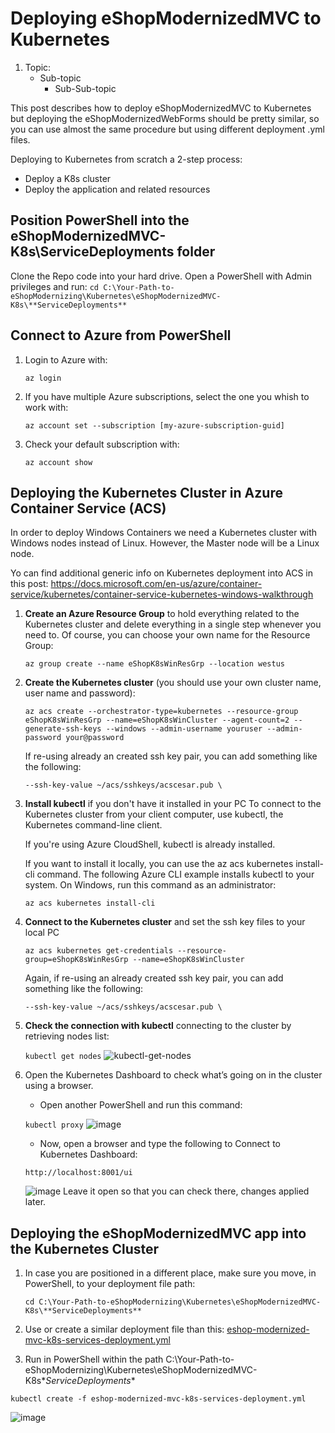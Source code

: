# Deploying eShopModernizedMVC to Kubernetes
1. Topic:
   - Sub-topic
      * Sub-Sub-topic

This post describes how to deploy eShopModernizedMVC to Kubernetes but deploying the eShopModernizedWebForms should be pretty similar, so you can use almost the same procedure but using different deployment .yml files.
 
Deploying to Kubernetes from scratch a 2-step process:
- Deploy a K8s cluster
- Deploy the application and related resources

## Position PowerShell into the eShopModernizedMVC-K8s\ServiceDeployments folder
Clone the Repo code into your hard drive.
Open a PowerShell with Admin privileges and run:
   `cd C:\Your-Path-to-eShopModernizing\Kubernetes\eShopModernizedMVC-K8s\**ServiceDeployments**`

## Connect to Azure from PowerShell
1. Login to Azure with:

   `az login`

2. If you have multiple Azure subscriptions, select the one you whish to work with:

   `az account set --subscription [my-azure-subscription-guid]`

3. Check your default subscription with:

   `az account show`

## Deploying the Kubernetes Cluster in Azure Container Service (ACS)

In order to deploy Windows Containers we need a Kubernetes cluster with Windows nodes instead of Linux. 
However, the Master node will be a Linux node.

Yo can find additional generic info on Kubernetes deployment into ACS in this post:
https://docs.microsoft.com/en-us/azure/container-service/kubernetes/container-service-kubernetes-windows-walkthrough

1. **Create an Azure Resource Group** to hold everything related to the Kubernetes cluster and delete everything in a single step whenever you need to. Of course, you can choose your own name for the Resource Group: 

   `az group create --name eShopK8sWinResGrp --location westus`

2. **Create the Kubernetes cluster** (you should use your own cluster name, user name and password):

   `az acs create --orchestrator-type=kubernetes --resource-group eShopK8sWinResGrp --name=eShopK8sWinCluster --agent-count=2 --generate-ssh-keys --windows --admin-username youruser --admin-password your@password`

   If re-using already an created ssh key pair, you can add something like the following:

   `--ssh-key-value ~/acs/sshkeys/acscesar.pub \`

3. **Install kubectl** if you don't have it installed in your PC
   To connect to the Kubernetes cluster from your client computer, use kubectl, the Kubernetes command-line client.

   If you're using Azure CloudShell, kubectl is already installed. 

   If you want to install it locally, you can use the az acs kubernetes install-cli command.
   The following Azure CLI example installs kubectl to your system. 
   On Windows, run this command as an administrator:

   `az acs kubernetes install-cli`

4. **Connect to the Kubernetes cluster** and set the ssh key files to your local PC

   `az acs kubernetes get-credentials --resource-group=eShopK8sWinResGrp --name=eShopK8sWinCluster`

   Again, if re-using an already created ssh key pair, you can add something like the following:

   `--ssh-key-value ~/acs/sshkeys/acscesar.pub \`

5. **Check the connection with kubectl** connecting to the cluster by retrieving nodes list: 

   `kubectl get nodes`
   ![kubectl-get-nodes](https://user-images.githubusercontent.com/1712635/30344662-1301075c-97b7-11e7-93c4-aa7f8c7cc251.png)

6. Open the Kubernetes Dashboard to check what’s going on in the cluster using a browser.
    - Open another PowerShell and run this command:

    `kubectl proxy`
    ![image](https://user-images.githubusercontent.com/1712635/30345183-088e05e8-97b9-11e7-85f6-9087108e61d2.png)
    - Now, open a browser and type the following to Connect to Kubernetes Dashboard:

    `http://localhost:8001/ui`
     
     ![image](https://user-images.githubusercontent.com/1712635/30345114-d232ae04-97b8-11e7-9b33-fe7345ef6975.png)
     Leave it open so that you can check there, changes applied later.
   
## Deploying the eShopModernizedMVC app into the Kubernetes Cluster
1. In case you are positioned in a different place, make sure you move, in PowerShell, to your deployment file path:

   `cd C:\Your-Path-to-eShopModernizing\Kubernetes\eShopModernizedMVC-K8s\**ServiceDeployments**`

3. Use or create a similar deployment file than this: [eshop-modernized-mvc-k8s-services-deployment.yml](https://github.com/dotnet-architecture/eShopModernizing/blob/master/Kubernetes/eShopModernizedMVC-K8s/ServiceDeployments/eshop-modernized-mvc-k8s-services-deployment.yml)

2. Run in PowerShell within the path C:\Your-Path-to-eShopModernizing\Kubernetes\eShopModernizedMVC-K8s\**ServiceDeployments**
 
`kubectl create -f eshop-modernized-mvc-k8s-services-deployment.yml`

![image](https://user-images.githubusercontent.com/1712635/30345811-6cf101f0-97bb-11e7-8e12-f97d9e3870c5.png)


